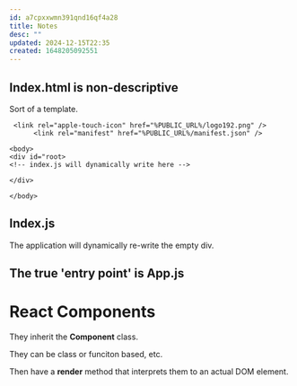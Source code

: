 ```yaml
---
id: a7cpxxwmn391qnd16qf4a28
title: Notes
desc: ""
updated: 2024-12-15T22:35
created: 1648205092551
---
```

## Index.html is non-descriptive

Sort of a template.

```
 <link rel="apple-touch-icon" href="%PUBLIC_URL%/logo192.png" /> 
      <link rel="manifest" href="%PUBLIC_URL%/manifest.json" /> 

```

```
<body>
<div id="root>
<!-- index.js will dynamically write here -->

</div>

</body>

```

## Index.js

 The application will dynamically re-write the empty div.

## The true 'entry point' is App.js

# React Components

They inherit the **Component** class.

They can be class or funciton based, etc.

Then have a **render** method that interprets them to an actual DOM element.

